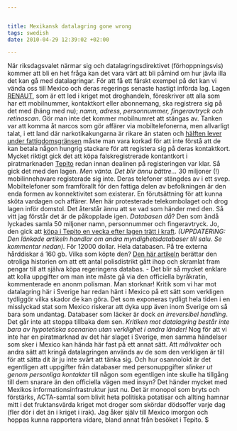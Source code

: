 ```yaml
--- 


title: Mexikansk datalagring gone wrong 
tags: swedish 
date: 2010-04-29 12:39:02 +02:00 

---
```


När riksdagsvalet närmar sig och datalagringsdirektivet (förhoppningsvis) kommer att bli en het fråga kan det vara värt att bli påmind om hur jävla illa det kan gå med datalagringar. För att få ett färskt exempel på det kan vi vända oss till Mexico och deras regerings senaste hastigt införda lag. Lagen [RENAUT](http://www.ft.com/cms/s/0/35ad9128-43f8-11df-9235-00144feab49a.html), som är ett led i kriget mot droghandeln, föreskriver att alla som har ett mobilnummer, kontaktkort eller abonnemang, ska registrera sig på det med (häng med nu); *namn, adress, personnummer, fingeravtryck och retinascan*. Gör man inte det kommer mobilnumret att stängas av. Tanken var att komma åt narcos som gör affärer via mobiltelefonerna, men allvarligt talat, i ett land där narkotikakungarna är rikare än staten och [hälften lever under fattigdomsgränsen](https://www.cia.gov/library/publications/the-world-factbook/geos/mx.html) måste man vara korkad för att inte förstå att de kan betala någon hungrig stackare för att registera sig på deras kontaktkort. Mycket riktigt gick det att köpa falskregistrerade kontantkort i piratmarknaden [Tepito](http://en.wikipedia.org/wiki/Tepito) redan innan dealinen på registeringen var klar. Så gick det med den lagen. *Men vänta. Det blir ännu bättre...* 30 miljoner (!) mobilinnehavare registerade sig inte. Deras telefoner stängdes av i ett svep. Mobiltelefoner som framförallt för den fattiga delen av befolkningen är den enda formen av konnektivitet som existerar. En förutsättning för att kunna sköta vardagen och affärer. Men här protesterade telekombolaget och drog lagen inför domstol. Det återstår ännu att se vad som händer med den. Så vitt jag förstår det är de påkopplade igen. *Databasen då*? Den som ändå lyckades samla 50 miljoner namn, personnummer och fingeravtryck. Jo, den gick att [köpa i Tepito en vecka efter lagen trätt i kraft](http://www.eluniversal.com.mx/primera/34792.html). *(UPPDATERING: Den länkade artikeln handlar om andra myndighetsdatabaser till salu. Se kommentar nedan).* För 12000 dollar. Hela databasen. På tre externa hårddiskar á 160 gb. Vilka som köpte den? [Den här artikeln](http://www.eluniversal.com.mx/primera/34792.html) berättar den otroliga historien om att ett antal polisdistrikt gått ihop och skramlat fram pengar till att själva köpa regeringens databas. - Det blir så mycket enklare att kolla uppgifter om man inte måste gå via den officiella byråkratin, kommenterade en anonm polisman. Man storknar! Kritik som vi har mot datalagring här i Sverige har redan hänt i Mexico på ett sätt som verkligen tydliggör vilka skador de kan göra. Det som exponeras tydligt hela tiden i en misslyckad stat som Mexico riskerar att dyka upp även inom Sverige om så bara som undantag. Databaser som läcker är dock *en irreversibel handling*. Det går inte att stoppa tillbaka dem sen. *Kritiken mot datalagring består inte bara av hypotetiska scenarion utan verklighet i andra länder!* Nog för att vi inte har en piratmarknad av det här slaget i Sverige, men samma händelser som sker i Mexico kan hända här fast på ett annat sätt. Att *målvakter* och andra sätt att kringå datalagringen används av de som den verkligen är till för att sätta dit är ju inte svårt att tänka sig. Och hur osannolokt är det egentligen att uppgifter från databaser med personuppgifter *slinker ut genom personliga kontakter* till någon som egentligen inte skulle ha tillgång till dem snarare än den officiella vägen med insyn? Det händer mycket med Mexikos informationsinfrastruktur just nu. Det är monopol som bryts och förstärks, ACTA-samtal som blivit heta politiska potatisar och allting hamnar mitt i det fruktansvärda kriget mot droger som skördar dödsoffer varje dag (fler dör i det än i kriget i irak). Jag åker själv till Mexico imorgon och hoppas kunna rapportera vidare, bland annat från besöket i Tepito. $ 